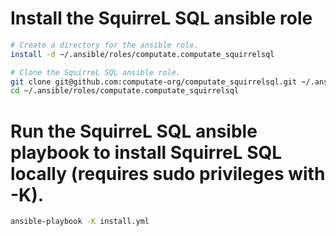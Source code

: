 
# Install the SquirreL SQL ansible role

```bash
# Create a directory for the ansible role. 
install -d ~/.ansible/roles/computate.computate_squirrelsql

# Clone the SquirreL SQL ansible role. 
git clone git@github.com:computate-org/computate_squirrelsql.git ~/.ansible/roles/computate.computate_squirrelsql
cd ~/.ansible/roles/computate.computate_squirrelsql
```

# Run the SquirreL SQL ansible playbook to install SquirreL SQL locally (requires sudo privileges with -K). 

```bash
ansible-playbook -K install.yml
```

